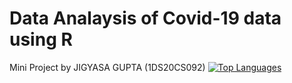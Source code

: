 # Data Analaysis of Covid-19 data using R
Mini Project by
JIGYASA GUPTA
(1DS20CS092)
[![Top Languages](https://github-readme-stats.vercel.app/api/top-langs/?username=Jigyasa-G/R-Proj&layout=compact&theme=vision-friendly-dark)](https://github.com/Jigyasa-G)
